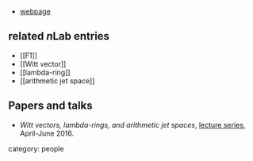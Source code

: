 

* [webpage](http://maths-people.anu.edu.au/~borger/)

## related $n$Lab entries

* [[F1]]
* [[Witt vector]]
* [[lambda-ring]]
* [[arithmetic jet space]]

## Papers and talks

* _Witt vectors, lambda-rings, and arithmetic jet spaces_, [lecture series](http://maths-people.anu.edu.au/~borger/classes/copenhagen-2016/index.html), April-June 2016.



category: people